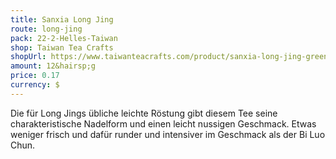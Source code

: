 ```yaml
---
title: Sanxia Long Jing
route: long-jing
pack: 22-2-Helles-Taiwan
shop: Taiwan Tea Crafts
shopUrl: https://www.taiwanteacrafts.com/product/sanxia-long-jing-green-tea/?attribute_pa_weight=250-g-8-82-oz-save-20&v=3a52f3c22ed6
amount: 12&hairsp;g
price: 0.17
currency: $
---
```

Die für Long Jings übliche leichte Röstung gibt diesem Tee seine charakteristische Nadelform und einen leicht nussigen Geschmack. Etwas weniger frisch und dafür runder und intensiver im Geschmack als der Bi Luo Chun.